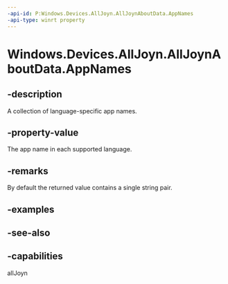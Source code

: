 ----api-id: P:Windows.Devices.AllJoyn.AllJoynAboutData.AppNames
-api-type: winrt property
---<!-- Property syntaxpublic Windows.Foundation.Collections.IMap<string, string> AppNames { get; }--># Windows.Devices.AllJoyn.AllJoynAboutData.AppNames## -descriptionA collection of language-specific app names.## -property-valueThe app name in each supported language.## -remarksBy default the returned value contains a single string pair.## -examples## -see-also## -capabilitiesallJoyn